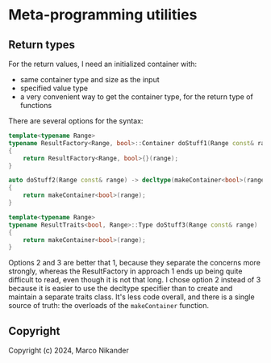 # Meta-programming utilities

## Return types

For the return values, I need an initialized container with:

- same container type and size as the input
- specified value type
- a very convenient way to get the container type, for the return type of functions

There are several options for the syntax:

```cpp
template<typename Range>
typename ResultFactory<Range, bool>::Container doStuff1(Range const& range)
{
    return ResultFactory<Range, bool>{}(range);
}

auto doStuff2(Range const& range) -> decltype(makeContainer<bool>(range)) // this notation is less familiar to me
{
    return makeContainer<bool>(range);
}

template<typename Range>
typename ResultTraits<bool, Range>::Type doStuff3(Range const& range)     // very compact
{
    return makeContainer<bool>(range);
}
```

Options 2 and 3 are better that 1, because they separate the concerns more strongly, whereas the ResultFactory in approach 1 ends up being quite difficult to read, even though it is not that long.
I chose option 2 instead of 3 because it is easier to use the decltype specifier than to create and maintain a separate traits class.
It's less code overall, and there is a single source of truth: the overloads of the `makeContainer` function.

## Copyright

Copyright (c) 2024, Marco Nikander
